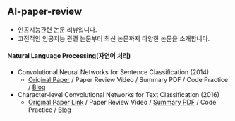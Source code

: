 ## AI-paper-review

- 인공지능관련 논문 리뷰입니다.
- 고전적인 인공지능 관련 논문부터 최신 논문까지 다양한 논문을 소개합니다.

#### Natural Language Processing(자연어 처리)

- Convolutional Neural Networks for Sentence Classification (2014)
  - [Original Paper](https://arxiv.org/abs/1408.5882) / Paper Review Video / Summary PDF / Code Practice / [Blog](https://david-kim2028.tistory.com/entry/%EB%85%BC%EB%AC%B8%EC%A0%95%EB%A6%AC-Convolution-Neural-Networks-for-Sentence-Classification)
- Character-level Convolutional Networks for Text Classification (2016)
  - [Original Paper Link](https://github.com/Kdavid2355/AI-paper-review/blob/main/Original%20Paper/Character-level%20Convolutional%20Networks%20for%20Text%20Classification.pdf) / Paper Review Video / [Summary PDF](https://github.com/Kdavid2355/AI-paper-review/blob/main/Summary%20of%20paper/Summary%20of%20Convolutional%20Networks%20for%20Text%20Classification.pdf) / Code Practice / [Blog](https://david-kim2028.tistory.com/entry/%EB%85%BC%EB%AC%B8-%EC%A0%95%EB%A6%AC-CharCNN-%EC%95%8C%EC%95%84%EB%B3%B4%EA%B8%B0-Character-level-Convolutional-Networks-for-Text-Classification)
